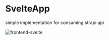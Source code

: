 # SvelteApp

simple implementation for consuming strapi api

![frontend-svelte](https://github.com/SergeiZheleznov/ac/workflows/frontend-svelte/badge.svg?branch=master)